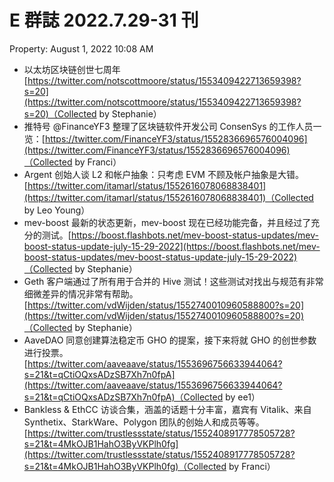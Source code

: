 # E 群誌 2022.7.29-31 刊

Property: August 1, 2022 10:08 AM

- 以太坊区块链创世七周年 [https://twitter.com/notscottmoore/status/1553409422713659398?s=20](https://twitter.com/notscottmoore/status/1553409422713659398?s=20)（Collected by Stephanie）
- 推特号 @FinanceYF3 整理了区块链软件开发公司 ConsenSys 的工作人员一览：[https://twitter.com/FinanceYF3/status/1552836696576004096](https://twitter.com/FinanceYF3/status/1552836696576004096)（Collected by Franci）
- Argent 创始人谈 L2 和帐户抽象：只考虑 EVM 不顾及帐户抽象是大错。[https://twitter.com/itamarl/status/1552616078068838401](https://twitter.com/itamarl/status/1552616078068838401)（Collected by Leo Young）
- mev-boost 最新的状态更新，mev-boost 现在已经功能完备，并且经过了充分的测试。[https://boost.flashbots.net/mev-boost-status-updates/mev-boost-status-update-july-15-29-2022](https://boost.flashbots.net/mev-boost-status-updates/mev-boost-status-update-july-15-29-2022)（Collected by Stephanie）
- Geth 客户端通过了所有用于合并的 Hive 测试！这些测试对找出与规范有非常细微差异的情况非常有帮助。[https://twitter.com/vdWijden/status/1552740010960588800?s=20](https://twitter.com/vdWijden/status/1552740010960588800?s=20)（Collected by Stephanie）
- AaveDAO 同意创建算法稳定币 GHO 的提案，接下来将就 GHO 的创世参数进行投票。[https://twitter.com/aaveaave/status/1553696756633944064?s=21&t=qCtiOQxsADzSB7Xh7n0fpA](https://twitter.com/aaveaave/status/1553696756633944064?s=21&t=qCtiOQxsADzSB7Xh7n0fpA)（Collected by ee1）
- Bankless & EthCC 访谈合集，涵盖的话题十分丰富，嘉宾有 Vitalik、来自 Synthetix、StarkWare、Polygon 团队的创始人和成员等等。[https://twitter.com/trustlessstate/status/1552408917778505728?s=21&t=4MkOJB1HahO3ByVKPlh0fg](https://twitter.com/trustlessstate/status/1552408917778505728?s=21&t=4MkOJB1HahO3ByVKPlh0fg)（Collected by Franci）
